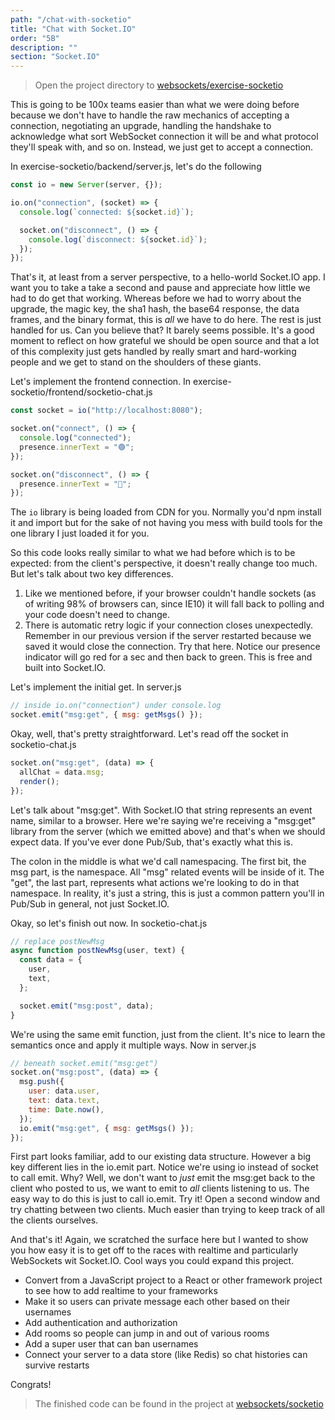 ```yaml
---
path: "/chat-with-socketio"
title: "Chat with Socket.IO"
order: "5B"
description: ""
section: "Socket.IO"
---
```


> Open the project directory to [websockets/exercise-socketio][start]

This is going to be 100x teams easier than what we were doing before because we don't have to handle the raw mechanics of accepting a connection, negotiating an upgrade, handling the handshake to acknowledge what sort WebSocket connection it will be and what protocol they'll speak with, and so on. Instead, we just get to accept a connection.

In exercise-socketio/backend/server.js, let's do the following

```javascript
const io = new Server(server, {});

io.on("connection", (socket) => {
  console.log(`connected: ${socket.id}`);

  socket.on("disconnect", () => {
    console.log(`disconnect: ${socket.id}`);
  });
});
```

That's it, at least from a server perspective, to a hello-world Socket.IO app. I want you to take a take a second and pause and appreciate how little we had to do get that working. Whereas before we had to worry about the upgrade, the magic key, the sha1 hash, the base64 response, the data frames, and the binary format, this is _all_ we have to do here. The rest is just handled for us. Can you believe that? It barely seems possible. It's a good moment to reflect on how grateful we should be open source and that a lot of this complexity just gets handled by really smart and hard-working people and we get to stand on the shoulders of these giants.

Let's implement the frontend connection. In exercise-socketio/frontend/socketio-chat.js

```javascript
const socket = io("http://localhost:8080");

socket.on("connect", () => {
  console.log("connected");
  presence.innerText = "🟢";
});

socket.on("disconnect", () => {
  presence.innerText = "🔴";
});
```

The `io` library is being loaded from CDN for you. Normally you'd npm install it and import but for the sake of not having you mess with build tools for the one library I just loaded it for you.

So this code looks really similar to what we had before which is to be expected: from the client's perspective, it doesn't really change too much. But let's talk about two key differences.

1. Like we mentioned before, if your browser couldn't handle sockets (as of writing 98% of browsers can, since IE10) it will fall back to polling and your code doesn't need to change.
1. There is automatic retry logic if your connection closes unexpectedly. Remember in our previous version if the server restarted because we saved it would close the connection. Try that here. Notice our presence indicator will go red for a sec and then back to green. This is free and built into Socket.IO.

Let's implement the initial get. In server.js

```javascript
// inside io.on("connection") under console.log
socket.emit("msg:get", { msg: getMsgs() });
```

Okay, well, that's pretty straightforward. Let's read off the socket in socketio-chat.js

```javascript
socket.on("msg:get", (data) => {
  allChat = data.msg;
  render();
});
```

Let's talk about "msg:get". With Socket.IO that string represents an event name, similar to a browser. Here we're saying we're receiving a "msg:get" library from the server (which we emitted above) and that's when we should expect data. If you've ever done Pub/Sub, that's exactly what this is.

The colon in the middle is what we'd call namespacing. The first bit, the msg part, is the namespace. All "msg" related events will be inside of it. The "get", the last part, represents what actions we're looking to do in that namespace. In reality, it's just a string, this is just a common pattern you'll in Pub/Sub in general, not just Socket.IO.

Okay, so let's finish out now. In socketio-chat.js

```javascript
// replace postNewMsg
async function postNewMsg(user, text) {
  const data = {
    user,
    text,
  };

  socket.emit("msg:post", data);
}
```

We're using the same emit function, just from the client. It's nice to learn the semantics once and apply it multiple ways. Now in server.js

```javascript
// beneath socket.emit("msg:get")
socket.on("msg:post", (data) => {
  msg.push({
    user: data.user,
    text: data.text,
    time: Date.now(),
  });
  io.emit("msg:get", { msg: getMsgs() });
});
```

First part looks familiar, add to our existing data structure. However a big key different lies in the io.emit part. Notice we're using io instead of socket to call emit. Why? Well, we don't want to _just_ emit the msg:get back to the client who posted to us, we want to emit to _all_ clients listening to us. The easy way to do this is just to call io.emit. Try it! Open a second window and try chatting between two clients. Much easier than trying to keep track of all the clients ourselves.

And that's it! Again, we scratched the surface here but I wanted to show you how easy it is to get off to the races with realtime and particularly WebSockets wit Socket.IO. Cool ways you could expand this project.

- Convert from a JavaScript project to a React or other framework project to see how to add realtime to your frameworks
- Make it so users can private message each other based on their usernames
- Add authentication and authorization
- Add rooms so people can jump in and out of various rooms
- Add a super user that can ban usernames
- Connect your server to a data store (like Redis) so chat histories can survive restarts

Congrats!

> The finished code can be found in the project at [websockets/socketio][gh]

[gh]: https://github.com/btholt/realtime-exercises/tree/main/websockets/socketio
[start]: https://github.com/btholt/realtime-exercises/tree/main/websockets/exercise-socketio
